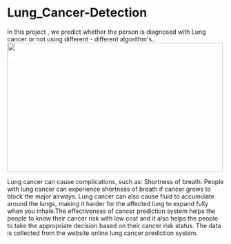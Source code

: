 # Lung_Cancer-Detection
In this project , we predict whether the person is diagnosed with Lung cancer or not using different - different algorithm's..
<img align = "center" height = "300" width = "500" src = "https://repository-images.githubusercontent.com/474572546/d2b783f4-a08f-4b2a-b26b-4989404f9304">

Lung cancer can cause complications, such as: Shortness of breath. People with lung cancer can experience shortness of breath if cancer grows to block the major airways. Lung cancer can also cause fluid to accumulate around the lungs, making it harder for the affected lung to expand fully when you inhale.The effectiveness of cancer prediction system helps the people to know their cancer risk with low cost and it also helps the people to take the appropriate decision based on their cancer risk status. The data is collected from the website online lung cancer prediction system.
